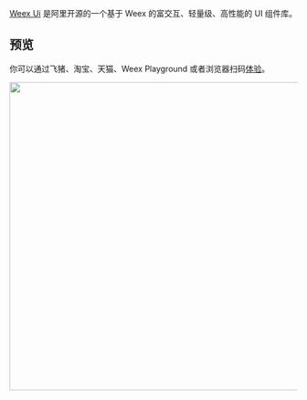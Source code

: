 [Weex Ui](https://alibaba.github.io/weex-ui/#/cn/) 是阿里开源的一个基于 Weex 的富交互、轻量级、高性能的 UI 组件库。

## 预览
你可以通过飞猪、淘宝、天猫、Weex Playground 或者浏览器扫码[体验](https://h5.m.taobao.com/trip/weex-ui/index.html?_wx_tpl=https%3A%2F%2Fh5.m.taobao.com%2Ftrip%2Fweex-ui%2Fdemo%2Findex.native-min.js)。

<div style="text-align: center"><img src="https://img.alicdn.com/tfs/TB1O2ulhgoQMeJjy0FoXXcShVXa-1282-986.jpg" width="540"></div>